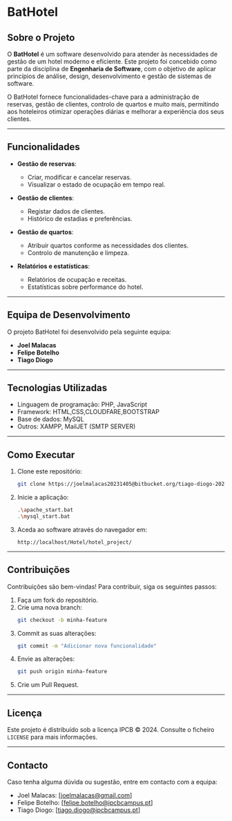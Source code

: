 
# BatHotel

## Sobre o Projeto

O **BatHotel** é um software desenvolvido para atender às necessidades de gestão de um hotel moderno e eficiente. Este projeto foi concebido como parte da disciplina de **Engenharia de Software**, com o objetivo de aplicar princípios de análise, design, desenvolvimento e gestão de sistemas de software.

O BatHotel fornece funcionalidades-chave para a administração de reservas, gestão de clientes, controlo de quartos e muito mais, permitindo aos hoteleiros otimizar operações diárias e melhorar a experiência dos seus clientes.

---

## Funcionalidades

- **Gestão de reservas**:
  - Criar, modificar e cancelar reservas.
  - Visualizar o estado de ocupação em tempo real.

- **Gestão de clientes**:
  - Registar dados de clientes.
  - Histórico de estadias e preferências.

- **Gestão de quartos**:
  - Atribuir quartos conforme as necessidades dos clientes.
  - Controlo de manutenção e limpeza.

- **Relatórios e estatísticas**:
  - Relatórios de ocupação e receitas.
  - Estatísticas sobre performance do hotel.

---

## Equipa de Desenvolvimento

O projeto BatHotel foi desenvolvido pela seguinte equipa:

- **Joel Malacas**
- **Felipe Botelho**
- **Tiago Diogo**

---

## Tecnologias Utilizadas

- Linguagem de programação: PHP, JavaScript
- Framework: HTML,CSS,CLOUDFARE,BOOTSTRAP
- Base de dados: MySQL
- Outros: XAMPP, MailJET (SMTP SERVER)

---

## Como Executar

1. Clone este repositório:
   ```bash
   git clone https://joelmalacas20231405@bitbucket.org/tiago-diogo-20231291-workspace/hotel_project.git
   ```

3. Inicie a aplicação:
   ```bash
   .\apache_start.bat
   .\mysql_start.bat
   ```

4. Aceda ao software através do navegador em:
   ```
   http://localhost/Hotel/hotel_project/
   ```

---

## Contribuições

Contribuições são bem-vindas! Para contribuir, siga os seguintes passos:

1. Faça um fork do repositório.
2. Crie uma nova branch:
   ```bash
   git checkout -b minha-feature
   ```
3. Commit as suas alterações:
   ```bash
   git commit -m "Adicionar nova funcionalidade"
   ```
4. Envie as alterações:
   ```bash
   git push origin minha-feature
   ```
5. Crie um Pull Request.

---

## Licença

Este projeto é distribuído sob a licença IPCB © 2024. Consulte o ficheiro `LICENSE` para mais informações.

---

## Contacto

Caso tenha alguma dúvida ou sugestão, entre em contacto com a equipa:

- Joel Malacas: [joelmalacas@gmail.com]
- Felipe Botelho: [felipe.botelho@ipcbcampus.pt]
- Tiago Diogo: [tiago.diogo@ipcbcampus.pt]

